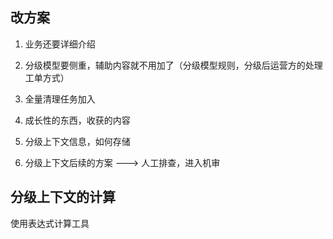 
## 改方案

1. 业务还要详细介绍
2. 分级模型要侧重，辅助内容就不用加了（分级模型规则，分级后运营方的处理工单方式）
3. 全量清理任务加入
4. 成长性的东西，收获的内容

1. 分级上下文信息，如何存储
2. 分级上下文后续的方案 ---> 人工排查，进入机审
## 分级上下文的计算
使用表达式计算工具
